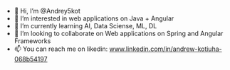 - 👋 Hi, I’m @Andrey5kot
- 👀 I’m interested in web applications on Java + Angular
- 🌱 I’m currently learning AI, Data Sciense, ML, DL
- 💞️ I’m looking to collaborate on Web applications on Spring and Angular Frameworks
- 📫 You can reach me on likedin: www.linkedin.com/in/andrew-kotiuha-068b54197

<!---
Andrey5kot/Andrey5kot is a ✨ special ✨ repository because its `README.md` (this file) appears on your GitHub profile.
You can click the Preview link to take a look at your changes.
--->
